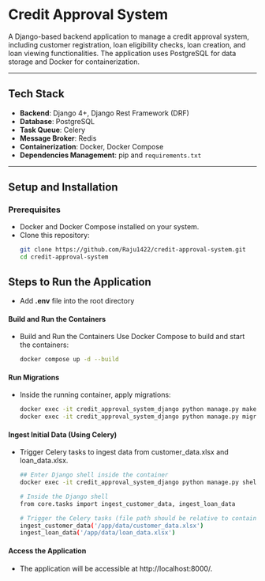 # **Credit Approval System**

A Django-based backend application to manage a credit approval system, including customer registration, loan eligibility checks, loan creation, and loan viewing functionalities. The application uses PostgreSQL for data storage and Docker for containerization.

---

## **Tech Stack**

- **Backend**: Django 4+, Django Rest Framework (DRF)
- **Database**: PostgreSQL
- **Task Queue**: Celery
- **Message Broker**: Redis
- **Containerization**: Docker, Docker Compose
- **Dependencies Management**: pip and `requirements.txt`

---

## **Setup and Installation**

### **Prerequisites**

- Docker and Docker Compose installed on your system.
- Clone this repository:
  ```bash
  git clone https://github.com/Raju1422/credit-approval-system.git
  cd credit-approval-system

  ```

## **Steps to Run the Application**

- Add **.env** file into the root directory

#### **Build and Run the Containers**

- Build and Run the Containers Use Docker Compose to build and start the containers:
    ```bash
    docker compose up -d --build
    ```

#### **Run Migrations**

- Inside the running container, apply migrations:

    ```bash
    docker exec -it credit_approval_system_django python manage.py makemigrations
    docker exec -it credit_approval_system_django python manage.py migrate

    ```

#### Ingest Initial Data (Using Celery)

- Trigger Celery tasks to ingest data from customer_data.xlsx and loan_data.xlsx.

    ```bash
    ## Enter Django shell inside the container
    docker exec -it credit_approval_system_django python manage.py shell
    ```

    ```bash
    # Inside the Django shell
    from core.tasks import ingest_customer_data, ingest_loan_data

    # Trigger the Celery tasks (file path should be relative to container)
    ingest_customer_data('/app/data/customer_data.xlsx')
    ingest_loan_data('/app/data/loan_data.xlsx')

    ```

#### **Access the Application**

- The application will be accessible at http://localhost:8000/.
